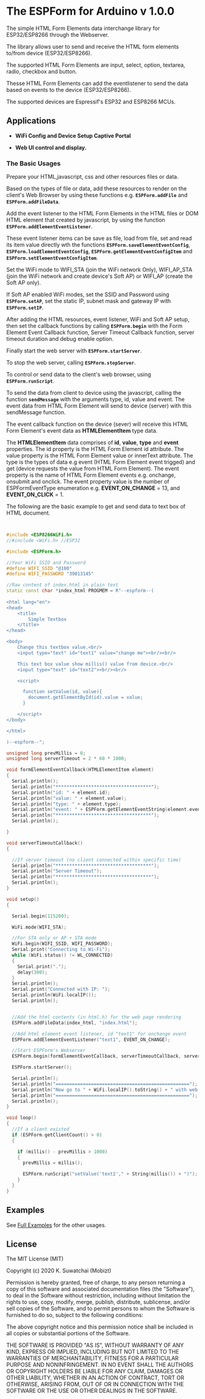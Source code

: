# The ESPForm for Arduino v 1.0.0


The simple HTML Form Elements data interchange library for ESP32/ESP8266 through the Webserver.

The library allows user to send and receive the HTML form elements to/from device (ESP32/ESP8266).

The supported HTML Form Elements are input, select, option, textarea, radio, checkbox and button.

Thesse HTML Form Elements can add the eventlistener to send the data based on events to the device (ESP32/ESP8266).

The supported devices are Espressif's ESP32 and ESP8266 MCUs.


## Applications

* **WiFi Config and Device Setup Captive Portal**

* **Web UI control and display.**



### The Basic Usages


Prepare your HTML,javascript, css and other resources files or data.


Based on the types of file or data, add these resources to render on the client's Web Browser by using these functions e.g. **`ESPForm.addFile`** and **`ESPForm.addFileData`**.


Add the event listener to the HTML Form Elements in the HTML files or DOM HTML element that created by javascript, by using the function **`ESPForm.addElementEventListener`**.


These event listener items can be save as file, load from file, set and read its item value directly wth the functions **`ESPForm.saveElementEventConfig`**, **`ESPForm.loadElementEventConfig`**, **`ESPForm.getElementEventConfigItem`** and **`ESPForm.setElementEventConfigItem`**.


Set the WiFi mode to WIFI_STA (join the WiFi network Only), WIFI_AP_STA (join the WiFi network and create device's Soft AP) or WIFI_AP (create the Soft AP only).


If Soft AP enabled WiFi modes, set the SSID and Password using **`ESPForm.setAP`**, set the static IP, subnet mask and gateway IP with **`ESPForm.setIP`**. 


After adding the HTML resources, event listener, WiFi and Soft AP setup, then set the callback functions by calling **`ESPForm.begin`** with the Form Element Event Callback function, Server Timeout Callback function, server timeout duration and debug enable option.

Finally start the web server with **`ESPForm.startServer`**.


To stop the web server, calling **`ESPForm.stopServer`**.


To control or send data to the client's web browser, using **`ESPForm.runScript`**.

To send the data from client to device using the javascript, calling the function **`sendMessage`** with the arguments type, id, value and event.  The event data from HTML Form Element will send to device (server) with this sendMessage function. 

The event callback function on the device (sever) will receive this HTML Form Element's event data as **HTMLElementItem** type data.

The **HTMLElementItem** data comprises of **id**, **value**, **type** and **event** properties. The id property is the HTML Form Element id attribute. The value property is the HTML Form Element value or innerText attribute. The type is the types of data e.g event (HTML Form Element event trigged) and get (device requests the value from HTML Form Element). The event property is the name of HTML Form Element events e.g. onchange, onsubmit and onclick. The event property value is the number of ESPFormEventType enumeration e.g. **EVENT_ON_CHANGE** = 13, and **EVENT_ON_CLICK** = 1. 


The following are the basic example to get and send data to text box of HTML document.


```C++


#include <ESP8266WiFi.h>
//#include <WiFi.h> //ESP32

#include <ESPForm.h>

//Your WiFi SSID and Password
#define WIFI_SSID "@100"
#define WIFI_PASSWORD "39013145"

//Raw content of index.html in plain text
static const char *index_html PROGMEM = R"--espform--(
  
<html lang="en">
<head>
    <title>
        Simple Textbox
    </title>
</head>

<body>
    Change this textbox value.<br/>
    <input type="text" id="text1" value="change me"><br/><br/>

    This text box value show millis() value from device.<br/>
    <input type="text" id="text2"><br/><br/>

    <script>

      function setValue(id, value){
        document.getElementById(id).value = value;
      }

    </script>
</body>

</html>

)--espform--";

unsigned long prevMillis = 0;
unsigned long serverTimeout = 2 * 60 * 1000;

void formElementEventCallback(HTMLElementItem element)
{
  Serial.println();
  Serial.println("***********************************");
  Serial.println("id: " + element.id);
  Serial.println("value: " + element.value);
  Serial.println("type: " + element.type);
  Serial.println("event: " + ESPForm.getElementEventString(element.event));
  Serial.println("***********************************");
  Serial.println();

}

void serverTimeoutCallback()
{

  //If server timeout (no client connected within specific time)
  Serial.println("***********************************");
  Serial.println("Server Timeout");
  Serial.println("***********************************");
  Serial.println();
}

void setup()
{

  Serial.begin(115200);

  WiFi.mode(WIFI_STA);

  //For STA only or AP + STA mode
  WiFi.begin(WIFI_SSID, WIFI_PASSWORD);
  Serial.print("Connecting to Wi-Fi");
  while (WiFi.status() != WL_CONNECTED)
  {
    Serial.print(".");
    delay(300);
  }
  Serial.println();
  Serial.print("Connected with IP: ");
  Serial.println(WiFi.localIP());
  Serial.println();


  //Add the html contents (in html.h) for the web page rendering
  ESPForm.addFileData(index_html, "index.html");

  //Add html element event listener, id "text1" for onchange event
  ESPForm.addElementEventListener("text1", EVENT_ON_CHANGE);

  //Start ESPForm's Webserver
  ESPForm.begin(formElementEventCallback, serverTimeoutCallback, serverTimeout, true);

  ESPForm.startServer();

  Serial.println();
  Serial.println("=================================================");
  Serial.println("Now go to " + WiFi.localIP().toString() + " with web browser");
  Serial.println("=================================================");
  Serial.println();
}

void loop()
{
  //If a client existed
  if (ESPForm.getClientCount() > 0)
  {

    if (millis() - prevMillis > 1000)
    {
      prevMillis = millis();

      ESPForm.runScript("setValue('text2'," + String(millis()) + ")");
    }
  }
}

```

## Examples


See [Full Examples](/examples) for the other usages.


## License

The MIT License (MIT)

Copyright (c) 2020 K. Suwatchai (Mobizt)


Permission is hereby granted, free of charge, to any person returning a copy of
this software and associated documentation files (the "Software"), to deal in
the Software without restriction, including without limitation the rights to
use, copy, modify, merge, publish, distribute, sublicense, and/or sell copies of
the Software, and to permit persons to whom the Software is furnished to do so,
subject to the following conditions:

The above copyright notice and this permission notice shall be included in all
copies or substantial portions of the Software.

THE SOFTWARE IS PROVIDED "AS IS", WITHOUT WARRANTY OF ANY KIND, EXPRESS OR
IMPLIED, INCLUDING BUT NOT LIMITED TO THE WARRANTIES OF MERCHANTABILITY, FITNESS
FOR A PARTICULAR PURPOSE AND NONINFRINGEMENT. IN NO EVENT SHALL THE AUTHORS OR
COPYRIGHT HOLDERS BE LIABLE FOR ANY CLAIM, DAMAGES OR OTHER LIABILITY, WHETHER
IN AN ACTION OF CONTRACT, TORT OR OTHERWISE, ARISING FROM, OUT OF OR IN
CONNECTION WITH THE SOFTWARE OR THE USE OR OTHER DEALINGS IN THE SOFTWARE.

